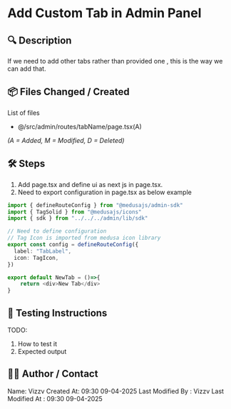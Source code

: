 # Add Custom Tab in Admin Panel

## 🔍 Description
If we need to add other tabs rather than provided one , this is the way we can add that.


## 📦 Files Changed / Created
List of files 
- @/src/admin/routes/tabName/page.tsx(A)

*(A = Added, M = Modified, D = Deleted)*

## 🛠️ Steps

1. Add page.tsx and define ui as next js in page.tsx.
2. Need to export configuration in page.tsx as below example

``` typescript
import { defineRouteConfig } from "@medusajs/admin-sdk"
import { TagSolid } from "@medusajs/icons"
import { sdk } from "../../../admin/lib/sdk"

// Need to define configuration
// Tag Icon is imported from medusa icon library
export const config = defineRouteConfig({
  label: "TabLabel",
  icon: TagIcon,
})

export default NewTab = ()=>{
    return <div>New Tab</div>
}

```

## 🧪 Testing Instructions
 TODO:
1. How to test it
2. Expected output

## 🙋‍♂️ Author / Contact
Name: Vizzv
Created At: 09:30 09-04-2025
Last Modified By : Vizzv
Last Modified At : 09:30 09-04-2025
